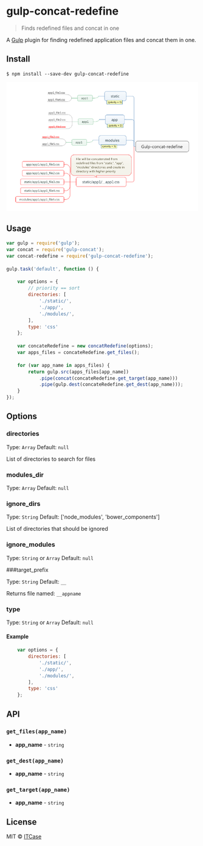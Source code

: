 # gulp-concat-redefine 

> Finds redefined files and concat in one

A [Gulp](http://gulpjs.com/) plugin for finding redefined application files and concat them in one.

## Install

```
$ npm install --save-dev gulp-concat-redefine
```

[![Foo](docs/app1.png)](http://google.com.au/)

## Usage

```js
var gulp = require('gulp');
var concat = require('gulp-concat');
var concat-redefine = require('gulp-concat-redefine');

gulp.task('default', function () {

    var options = {
        // priority == sort
        directories: [
            './static/',
            './app/',
            './modules/',
        ],
        type: 'css'
    };

    var concateRedefine = new concatRedefine(options);
    var apps_files = concateRedefine.get_files();

    for (var app_name in apps_files) {
        return gulp.src(apps_files[app_name])
            .pipe(concat(concateRedefine.get_target(app_name)))
            .pipe(gulp.dest(concateRedefine.get_dest(app_name)));
    }
});
```


## Options

### directories

Type: `Array` Default: `null`

List of directories to search for files

### modules_dir

Type: `Array` Default: `null`

### ignore_dirs

Type: `String` Default: ['node_modules', 'bower_components']

List of directories that should be ignored

### ignore_modules

Type: `String` or `Array` Default: `null`

###target_prefix

Type: `String` Default: `__`

Returns file named: `__appname`

### type

Type: `String` or `Array` Default: `null`

#### Example

```js
    var options = {
        directories: [
            './static/',
            './app/',
            './modules/',
        ],
        type: 'css'
    };
```


## API

### `get_files(app_name)`
* **app_name** - `string` 

### `get_dest(app_name)`
* **app_name** - `string` 

### `get_target(app_name)`
* **app_name** - `string` 

## License

MIT © [ITCase](http://itcase.pro/)